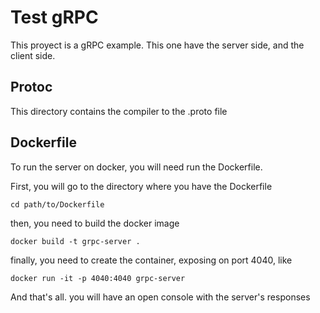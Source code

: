 # Test gRPC

This proyect is a gRPC example. This one have the server side, and the client side.

## Protoc

This directory contains the compiler to the .proto file

## Dockerfile

To run the server on docker, you will need run the Dockerfile.

First, you will go to the directory where you have the Dockerfile

` cd path/to/Dockerfile `

then, you need to build the docker image

` docker build -t grpc-server . `

finally, you need to create the container, exposing on port 4040, like

` docker run -it -p 4040:4040 grpc-server `

And that's all. you will have an open console with the server's responses


